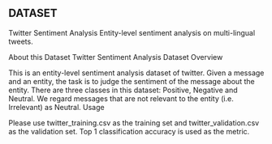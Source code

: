 ## DATASET
Twitter Sentiment Analysis
Entity-level sentiment analysis on multi-lingual tweets.

About this Dataset
Twitter Sentiment Analysis Dataset
Overview

This is an entity-level sentiment analysis dataset of twitter. Given a message and an entity, the task is to judge the sentiment of the message about the entity. There are three classes in this dataset: Positive, Negative and Neutral. We regard messages that are not relevant to the entity (i.e. Irrelevant) as Neutral.
Usage

Please use twitter_training.csv as the training set and twitter_validation.csv as the validation set. Top 1 classification accuracy is used as the metric.
